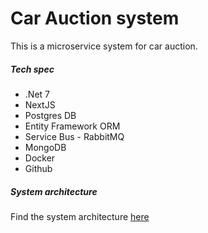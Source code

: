 # Car Auction system

This is a microservice system for car auction.

##### Tech spec
- .Net 7
- NextJS
- Postgres DB
- Entity Framework ORM
- Service Bus - RabbitMQ
- MongoDB
- Docker
- Github

##### System architecture

Find the system architecture [here](https://drive.google.com/drive/folders/13qYeDb50eu8szu-vdnrd7jnDWvNIypOt?usp=drive_link)
